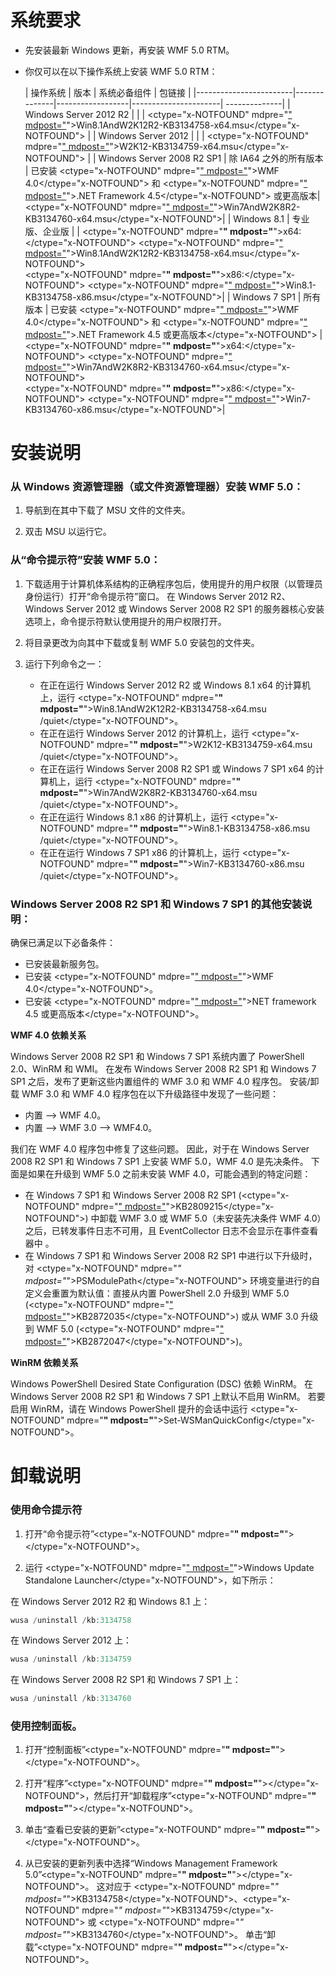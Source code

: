 # 系统要求

- 先安装最新 Windows 更新，再安装 WMF 5.0 RTM。
- 你仅可以在以下操作系统上安装 WMF 5.0 RTM：

    | 操作系统       | 版本         | 系统必备组件        |  包链接 |
    |------------------------|--------------|------------------|----------------------| --------------|
    | Windows Server 2012 R2 |  |  | <ctype="x-NOTFOUND" mdpre="[" mdpost="](http://go.microsoft.com/fwlink/?LinkId=717507)">Win8.1AndW2K12R2-KB3134758-x64.msu</ctype="x-NOTFOUND"> |
    | Windows Server 2012    |  |  | <ctype="x-NOTFOUND" mdpre="[" mdpost="](http://go.microsoft.com/fwlink/?LinkId=717506)">W2K12-KB3134759-x64.msu</ctype="x-NOTFOUND"> |
    | Windows Server 2008 R2 SP1 | 除 IA64 之外的所有版本 | 已安装 <ctype="x-NOTFOUND" mdpre="[" mdpost="](http://www.microsoft.com/en-us/download/details.aspx?id=40855)">WMF 4.0</ctype="x-NOTFOUND"> 和 <ctype="x-NOTFOUND" mdpre="[" mdpost="](https://msdn.microsoft.com/en-us/library/5a4x27ek.aspx)">.NET Framework 4.5</ctype="x-NOTFOUND"> 或更高版本| <ctype="x-NOTFOUND" mdpre="[" mdpost="](http://go.microsoft.com/fwlink/?LinkId=717504)">Win7AndW2K8R2-KB3134760-x64.msu</ctype="x-NOTFOUND">|
    | Windows 8.1 | 专业版、企业版 | | <ctype="x-NOTFOUND" mdpre="**" mdpost="**">x64:</ctype="x-NOTFOUND">  <ctype="x-NOTFOUND" mdpre="[" mdpost="](http://go.microsoft.com/fwlink/?LinkId=717507)">Win8.1AndW2K12R2-KB3134758-x64.msu</ctype="x-NOTFOUND"> </br> <ctype="x-NOTFOUND" mdpre="**" mdpost="**">x86:</ctype="x-NOTFOUND">  <ctype="x-NOTFOUND" mdpre="[" mdpost="](http://go.microsoft.com/fwlink/?LinkID=717963)">Win8.1-KB3134758-x86.msu</ctype="x-NOTFOUND">|
    | Windows 7 SP1 | 所有版本 | 已安装 <ctype="x-NOTFOUND" mdpre="[" mdpost="](http://www.microsoft.com/en-us/download/details.aspx?id=40855)">WMF 4.0</ctype="x-NOTFOUND"> 和 <ctype="x-NOTFOUND" mdpre="[" mdpost="](https://msdn.microsoft.com/en-us/library/5a4x27ek.aspx)">.NET Framework 4.5 或更高版本</ctype="x-NOTFOUND"> | <ctype="x-NOTFOUND" mdpre="**" mdpost="**">x64:</ctype="x-NOTFOUND">  <ctype="x-NOTFOUND" mdpre="[" mdpost="](http://go.microsoft.com/fwlink/?LinkId=717504)">Win7AndW2K8R2-KB3134760-x64.msu</ctype="x-NOTFOUND">  </br> <ctype="x-NOTFOUND" mdpre="**" mdpost="**">x86:</ctype="x-NOTFOUND">  <ctype="x-NOTFOUND" mdpre="[" mdpost="](http://go.microsoft.com/fwlink/?LinkID=717962)">Win7-KB3134760-x86.msu</ctype="x-NOTFOUND">|

# 安装说明

### 从 Windows 资源管理器（或文件资源管理器）安装 WMF 5.0：

1. 导航到在其中下载了 MSU 文件的文件夹。

2. 双击 MSU 以运行它。

### 从“命令提示符”安装 WMF 5.0：

1. 下载适用于计算机体系结构的正确程序包后，使用提升的用户权限（以管理员身份运行）打开“命令提示符”窗口。 在 Windows Server 2012 R2、Windows Server 2012 或 Windows Server 2008 R2 SP1 的服务器核心安装选项上，命令提示符默认使用提升的用户权限打开。

2. 将目录更改为向其中下载或复制 WMF 5.0 安装包的文件夹。

3. 运行下列命令之一：
    - 在正在运行 Windows Server 2012 R2 或 Windows 8.1 x64 的计算机上，运行 <ctype="x-NOTFOUND" mdpre="**" mdpost="**">Win8.1AndW2K12R2-KB3134758-x64.msu /quiet</ctype="x-NOTFOUND">。
    - 在正在运行 Windows Server 2012 的计算机上，运行 <ctype="x-NOTFOUND" mdpre="**" mdpost="**">W2K12-KB3134759-x64.msu /quiet</ctype="x-NOTFOUND">。
    - 在正在运行 Windows Server 2008 R2 SP1 或 Windows 7 SP1 x64 的计算机上，运行 <ctype="x-NOTFOUND" mdpre="**" mdpost="**">Win7AndW2K8R2-KB3134760-x64.msu /quiet</ctype="x-NOTFOUND">。
    - 在正在运行 Windows 8.1 x86 的计算机上，运行 <ctype="x-NOTFOUND" mdpre="**" mdpost="**">Win8.1-KB3134758-x86.msu /quiet</ctype="x-NOTFOUND">。
    - 在正在运行 Windows 7 SP1 x86 的计算机上，运行 <ctype="x-NOTFOUND" mdpre="**" mdpost="**">Win7-KB3134760-x86.msu /quiet</ctype="x-NOTFOUND">。

### Windows Server 2008 R2 SP1 和 Windows 7 SP1 的其他安装说明：

确保已满足以下必备条件：
- 已安装最新服务包。
- 已安装 <ctype="x-NOTFOUND" mdpre="[" mdpost="](http://www.microsoft.com/en-us/download/details.aspx?id=40855)">WMF 4.0</ctype="x-NOTFOUND">。
- 已安装 <ctype="x-NOTFOUND" mdpre="[" mdpost="](https://msdn.microsoft.com/en-us/library/5a4x27ek.aspx)">NET framework 4.5 或更高版本</ctype="x-NOTFOUND">。

**WMF 4.0 依赖关系**

Windows Server 2008 R2 SP1 和 Windows 7 SP1 系统内置了 PowerShell 2.0、WinRM 和 WMI。 在发布 Windows Server 2008 R2 SP1 和 Windows 7 SP1 之后，发布了更新这些内置组件的 WMF 3.0 和 WMF 4.0 程序包。 安装/卸载 WMF 3.0 和 WMF 4.0 程序包在以下升级路径中发现了一些问题：

- 内置 --> WMF 4.0。
- 内置 --> WMF 3.0 --> WMF4.0。 

我们在 WMF 4.0 程序包中修复了这些问题。 因此，对于在 Windows Server 2008 R2 SP1 和 Windows 7 SP1 上安装 WMF 5.0，WMF 4.0 是先决条件。 下面是如果在升级到 WMF 5.0 之前未安装 WMF 4.0，可能会遇到的特定问题：

- 在 Windows 7 SP1 和 Windows Server 2008 R2 SP1 (<ctype="x-NOTFOUND" mdpre="[" mdpost="](https://support.microsoft.com/en-us/kb/2809215)">KB2809215</ctype="x-NOTFOUND">) 中卸载 WMF 3.0 或 WMF 5.0（未安装先决条件 WMF 4.0）之后，已转发事件日志不可用，且 EventCollector 日志不会显示在事件查看器中 。
- 在 Windows 7 SP1 和 Windows Server 2008 R2 SP1 中进行以下升级时，对 <ctype="x-NOTFOUND" mdpre="*" mdpost="*">PSModulePath</ctype="x-NOTFOUND"> 环境变量进行的自定义会重置为默认值：直接从内置 PowerShell 2.0 升级到 WMF 5.0 (<ctype="x-NOTFOUND" mdpre="[" mdpost="](https://support.microsoft.com/en-us/kb/2872035)">KB2872035</ctype="x-NOTFOUND">) 或从 WMF 3.0 升级到 WMF 5.0 (<ctype="x-NOTFOUND" mdpre="[" mdpost="](https://support.microsoft.com/en-us/kb/2872047)">KB2872047</ctype="x-NOTFOUND">)。

**WinRM 依赖关系**

Windows PowerShell Desired State Configuration (DSC) 依赖 WinRM。 在 Windows Server 2008 R2 SP1 和 Windows 7 SP1 上默认不启用 WinRM。 若要启用 WinRM，请在 Windows PowerShell 提升的会话中运行 <ctype="x-NOTFOUND" mdpre="**" mdpost="**">Set-WSManQuickConfig</ctype="x-NOTFOUND">。

# 卸载说明

### 使用命令提示符

1.  打开“命令提示符”<ctype="x-NOTFOUND" mdpre="**" mdpost="**"></ctype="x-NOTFOUND">。

2.  运行 <ctype="x-NOTFOUND" mdpre="[" mdpost="](https://support.microsoft.com/en-us/kb/934307)">Windows Update Standalone Launcher</ctype="x-NOTFOUND">，如下所示：

在 Windows Server 2012 R2 和 Windows 8.1 上：
```powershell
wusa /uninstall /kb:3134758
```
在 Windows Server 2012 上：
```powershell
wusa /uninstall /kb:3134759
```
在 Windows Server 2008 R2 SP1 和 Windows 7 SP1 上：
```powershell
wusa /uninstall /kb:3134760
```

### 使用控制面板。

1.  打开“控制面板”<ctype="x-NOTFOUND" mdpre="**" mdpost="**"></ctype="x-NOTFOUND">。

2.  打开“程序”<ctype="x-NOTFOUND" mdpre="**" mdpost="**"></ctype="x-NOTFOUND">，然后打开“卸载程序”<ctype="x-NOTFOUND" mdpre="**" mdpost="**"></ctype="x-NOTFOUND">。

3.  单击“查看已安装的更新”<ctype="x-NOTFOUND" mdpre="**" mdpost="**"></ctype="x-NOTFOUND">。

4.  从已安装的更新列表中选择“Windows Management Framework 5.0”<ctype="x-NOTFOUND" mdpre="**" mdpost="**"></ctype="x-NOTFOUND">。 这对应于 <ctype="x-NOTFOUND" mdpre="*" mdpost="*">KB3134758</ctype="x-NOTFOUND">、<ctype="x-NOTFOUND" mdpre="*" mdpost="*">KB3134759</ctype="x-NOTFOUND"> 或 <ctype="x-NOTFOUND" mdpre="*" mdpost="*">KB3134760</ctype="x-NOTFOUND">。 单击“卸载”<ctype="x-NOTFOUND" mdpre="**" mdpost="**"></ctype="x-NOTFOUND">。


<!--HONumber=Mar16_HO4-->


